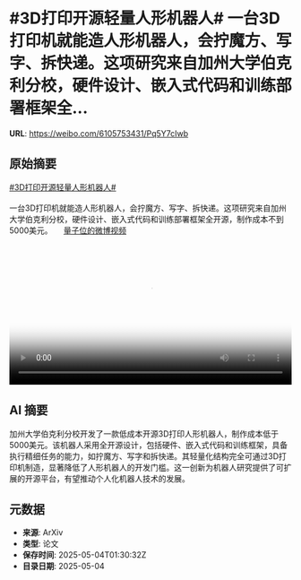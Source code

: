# #3D打印开源轻量人形机器人# 一台3D打印机就能造人形机器人，会拧魔方、写字、拆快递。这项研究来自加州大学伯克利分校，硬件设计、嵌入式代码和训练部署框架全...

**URL**: https://weibo.com/6105753431/Pq5Y7cIwb

## 原始摘要

<a href="https://m.weibo.cn/search?containerid=231522type%3D1%26t%3D10%26q%3D%233D%E6%89%93%E5%8D%B0%E5%BC%80%E6%BA%90%E8%BD%BB%E9%87%8F%E4%BA%BA%E5%BD%A2%E6%9C%BA%E5%99%A8%E4%BA%BA%23&amp;extparam=%233D%E6%89%93%E5%8D%B0%E5%BC%80%E6%BA%90%E8%BD%BB%E9%87%8F%E4%BA%BA%E5%BD%A2%E6%9C%BA%E5%99%A8%E4%BA%BA%23" data-hide=""><span class="surl-text">#3D打印开源轻量人形机器人#</span></a> <br><br>一台3D打印机就能造人形机器人，会拧魔方、写字、拆快递。这项研究来自加州大学伯克利分校，硬件设计、嵌入式代码和训练部署框架全开源，制作成本不到5000美元。 <a href="https://video.weibo.com/show?fid=1034:5160817977393218" data-hide=""><span class="url-icon"><img style="width: 1rem;height: 1rem" src="https://h5.sinaimg.cn/upload/2015/09/25/3/timeline_card_small_video_default.png" referrerpolicy="no-referrer"></span><span class="surl-text">量子位的微博视频</span></a> <br clear="both"><div style="clear: both"></div><video controls="controls" poster="https://tvax1.sinaimg.cn/orj480/006Fd7o3gy1i0xt1x0crhj30u01401kx.jpg" style="width: 100%"><source src="https://f.video.weibocdn.com/o0/DemUnDMblx08nR0xz3Xy01041200sVJ20E010.mp4?label=mp4_720p&amp;template=720x1280.24.0&amp;ori=0&amp;ps=1BVp4ysnknHVZu&amp;Expires=1746325804&amp;ssig=VYo8F2KPrU&amp;KID=unistore,video"><source src="https://f.video.weibocdn.com/o0/tObyLk88lx08nR0wBIAM01041200hDJb0E010.mp4?label=mp4_hd&amp;template=540x960.24.0&amp;ori=0&amp;ps=1BVp4ysnknHVZu&amp;Expires=1746325804&amp;ssig=GVG%2Fx8BRUf&amp;KID=unistore,video"><source src="https://f.video.weibocdn.com/o0/n64U2U5ylx08nR0whMpy010412009eGL0E010.mp4?label=mp4_ld&amp;template=360x640.24.0&amp;ori=0&amp;ps=1BVp4ysnknHVZu&amp;Expires=1746325804&amp;ssig=aLi13cU1oQ&amp;KID=unistore,video"><p>视频无法显示，请前往<a href="https://video.weibo.com/show?fid=1034%3A5160817977393218" target="_blank" rel="noopener noreferrer">微博视频</a>观看。</p></video>

## AI 摘要

加州大学伯克利分校开发了一款低成本开源3D打印人形机器人，制作成本低于5000美元。该机器人采用全开源设计，包括硬件、嵌入式代码和训练框架，具备执行精细任务的能力，如拧魔方、写字和拆快递。其轻量化结构完全可通过3D打印机制造，显著降低了人形机器人的开发门槛。这一创新为机器人研究提供了可扩展的开源平台，有望推动个人化机器人技术的发展。

## 元数据

- **来源**: ArXiv
- **类型**: 论文
- **保存时间**: 2025-05-04T01:30:32Z
- **目录日期**: 2025-05-04
